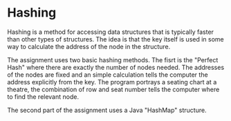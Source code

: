 # Hashing

Hashing is a method for accessing data structures that is typically faster than other types of structures.  The idea is that the key itself is used in some way to calculate the address of the node in the structure.

The assignment uses two basic hashing methods.  The fisrt is the "Perfect Hash" where there are exactly the number of nodes needed.  The addresses of the nodes are fixed and an simple calculation tells the computer the address explicitly from the key.  The program portrays a seating chart at a theatre, the combination of row and seat number tells the computer where to find the relevant node.  

The second part of the assignment uses a Java "HashMap" structure.  
